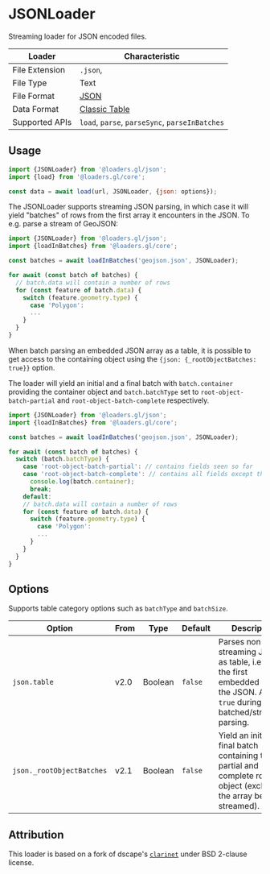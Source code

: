 # JSONLoader

Streaming loader for JSON encoded files.

| Loader         | Characteristic                                       |
| -------------- | ---------------------------------------------------- |
| File Extension | `.json`,                                             |
| File Type      | Text                                                 |
| File Format    | [JSON](https://www.json.org/json-en.html)            |
| Data Format    | [Classic Table](/docs/specifications/category-table) |
| Supported APIs | `load`, `parse`, `parseSync`, `parseInBatches`       |

## Usage

```js
import {JSONLoader} from '@loaders.gl/json';
import {load} from '@loaders.gl/core';

const data = await load(url, JSONLoader, {json: options});
```

The JSONLoader supports streaming JSON parsing, in which case it will yield "batches" of rows from the first array it encounters in the JSON. To e.g. parse a stream of GeoJSON:

```js
import {JSONLoader} from '@loaders.gl/json';
import {loadInBatches} from '@loaders.gl/core';

const batches = await loadInBatches('geojson.json', JSONLoader);

for await (const batch of batches) {
  // batch.data will contain a number of rows
  for (const feature of batch.data) {
    switch (feature.geometry.type) {
      case 'Polygon':
      ...
    }
  }
}
```

When batch parsing an embedded JSON array as a table, it is possible to get access to the containing object using the `{json: {_rootObjectBatches: true}}` option.

The loader will yield an initial and a final batch with `batch.container` providing the container object and `batch.batchType` set to `root-object-batch-partial` and `root-object-batch-complete` respectively.

```js
import {JSONLoader} from '@loaders.gl/json';
import {loadInBatches} from '@loaders.gl/core';

const batches = await loadInBatches('geojson.json', JSONLoader);

for await (const batch of batches) {
  switch (batch.batchType) {
    case 'root-object-batch-partial': // contains fields seen so far
    case 'root-object-batch-complete': // contains all fields except the streamed array
      console.log(batch.container);
      break;
    default:
    // batch.data will contain a number of rows
    for (const feature of batch.data) {
      switch (feature.geometry.type) {
        case 'Polygon':
        ...
      }
    }
  }
}
```

## Options

Supports table category options such as `batchType` and `batchSize`.

| Option                    | From | Type    | Default | Description                                                                                                                           |
| ------------------------- | ---- | ------- | ------- | ------------------------------------------------------------------------------------------------------------------------------------- |
| `json.table`              | v2.0 | Boolean | `false` | Parses non-streaming JSON as table, i.e. return the first embedded array in the JSON. Always `true` during batched/streaming parsing. |
| `json._rootObjectBatches` | v2.1 | Boolean | `false` | Yield an initial and final batch containing the partial and complete root object (excluding the array being streamed).                |

## Attribution

This loader is based on a fork of dscape's [`clarinet`](https://github.com/dscape/clarinet) under BSD 2-clause license.
